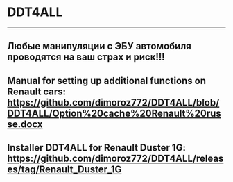 # DDT4ALL
-----------------------------------------------------------------------------------------------------------------------------------------------------------
Любые манипуляции с ЭБУ автомобиля проводятся на ваш страх и риск!!!
-----------------------------------------------------------------------------------------------------------------------------------------------------------
Manual for setting up additional functions on Renault cars: https://github.com/dimoroz772/DDT4ALL/blob/DDT4ALL/Option%20cache%20Renault%20russe.docx
-----------------------------------------------------------------------------------------------------------------------------------------------------------
Installer DDT4ALL for Renault Duster 1G: https://github.com/dimoroz772/DDT4ALL/releases/tag/Renault_Duster_1G
-----------------------------------------------------------------------------------------------------------------------------------------------------------
